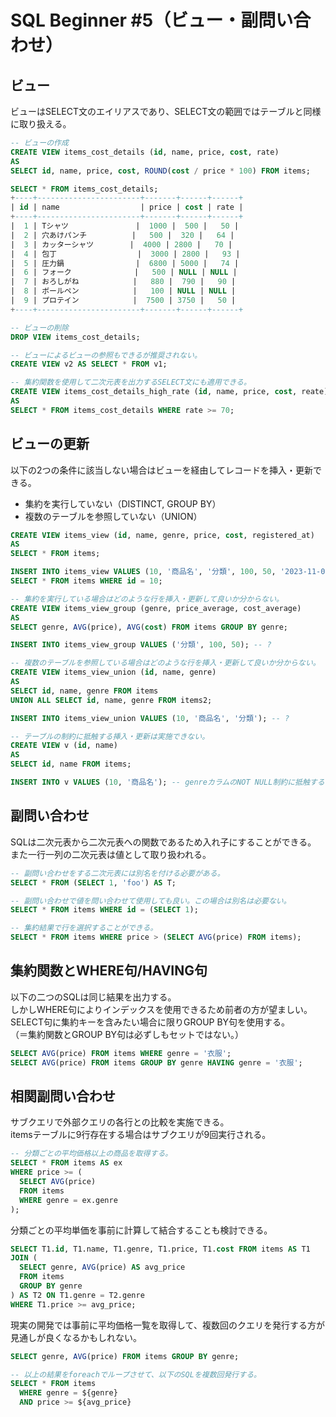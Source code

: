 # SQL Beginner #5（ビュー・副問い合わせ）

## ビュー
ビューはSELECT文のエイリアスであり、SELECT文の範囲ではテーブルと同様に取り扱える。

```sql
-- ビューの作成
CREATE VIEW items_cost_details (id, name, price, cost, rate)
AS
SELECT id, name, price, cost, ROUND(cost / price * 100) FROM items;

SELECT * FROM items_cost_details;
+----+-----------------------+-------+------+------+
| id | name                  | price | cost | rate |
+----+-----------------------+-------+------+------+
|  1 | Tシャツ               |  1000 |  500 |   50 |
|  2 | 穴あけパンチ          |   500 |  320 |   64 |
|  3 | カッターシャツ        |  4000 | 2800 |   70 |
|  4 | 包丁                  |  3000 | 2800 |   93 |
|  5 | 圧力鍋                |  6800 | 5000 |   74 |
|  6 | フォーク              |   500 | NULL | NULL |
|  7 | おろしがね            |   880 |  790 |   90 |
|  8 | ボールペン            |   100 | NULL | NULL |
|  9 | プロテイン            |  7500 | 3750 |   50 |
+----+-----------------------+-------+------+------+

-- ビューの削除
DROP VIEW items_cost_details;

-- ビューによるビューの参照もできるが推奨されない。
CREATE VIEW v2 AS SELECT * FROM v1;

-- 集約関数を使用して二次元表を出力するSELECT文にも適用できる。
CREATE VIEW items_cost_details_high_rate (id, name, price, cost, reate)
AS
SELECT * FROM items_cost_details WHERE rate >= 70;
```

## ビューの更新
以下の2つの条件に該当しない場合はビューを経由してレコードを挿入・更新できる。
- 集約を実行していない（DISTINCT, GROUP BY）
- 複数のテーブルを参照していない（UNION）

```sql
CREATE VIEW items_view (id, name, genre, price, cost, registered_at)
AS
SELECT * FROM items;

INSERT INTO items_view VALUES (10, '商品名', '分類', 100, 50, '2023-11-01');
SELECT * FROM items WHERE id = 10;

-- 集約を実行している場合はどのような行を挿入・更新して良いか分からない。
CREATE VIEW items_view_group (genre, price_average, cost_average)
AS
SELECT genre, AVG(price), AVG(cost) FROM items GROUP BY genre;

INSERT INTO items_view_group VALUES ('分類', 100, 50); -- ?

-- 複数のテーブルを参照している場合はどのような行を挿入・更新して良いか分からない。
CREATE VIEW items_view_union (id, name, genre)
AS
SELECT id, name, genre FROM items
UNION ALL SELECT id, name, genre FROM items2;

INSERT INTO items_view_union VALUES (10, '商品名', '分類'); -- ?

-- テーブルの制約に抵触する挿入・更新は実施できない。
CREATE VIEW v (id, name)
AS
SELECT id, name FROM items;

INSERT INTO v VALUES (10, '商品名'); -- genreカラムのNOT NULL制約に抵触する
```

## 副問い合わせ
SQLは二次元表から二次元表への関数であるため入れ子にすることができる。  
また一行一列の二次元表は値として取り扱われる。

```sql
-- 副問い合わせをする二次元表には別名を付ける必要がある。
SELECT * FROM (SELECT 1, 'foo') AS T;

-- 副問い合わせで値を問い合わせて使用しても良い。この場合は別名は必要ない。
SELECT * FROM items WHERE id = (SELECT 1);

-- 集約結果で行を選択することができる。
SELECT * FROM items WHERE price > (SELECT AVG(price) FROM items);
```

## 集約関数とWHERE句/HAVING句
以下の二つのSQLは同じ結果を出力する。  
しかしWHERE句によりインデックスを使用できるため前者の方が望ましい。  
SELECT句に集約キーを含みたい場合に限りGROUP BY句を使用する。  
（＝集約関数とGROUP BY句は必ずしもセットではない。）

```sql
SELECT AVG(price) FROM items WHERE genre = '衣服';
SELECT AVG(price) FROM items GROUP BY genre HAVING genre = '衣服';
```

## 相関副問い合わせ
サブクエリで外部クエリの各行との比較を実施できる。  
itemsテーブルに9行存在する場合はサブクエリが9回実行される。

```sql
-- 分類ごとの平均価格以上の商品を取得する。
SELECT * FROM items AS ex
WHERE price >= (
  SELECT AVG(price)
  FROM items
  WHERE genre = ex.genre
);
```

分類ごとの平均単価を事前に計算して結合することも検討できる。

```sql
SELECT T1.id, T1.name, T1.genre, T1.price, T1.cost FROM items AS T1
JOIN (
  SELECT genre, AVG(price) AS avg_price
  FROM items
  GROUP BY genre
) AS T2 ON T1.genre = T2.genre
WHERE T1.price >= avg_price;
```

現実の開発では事前に平均価格一覧を取得して、複数回のクエリを発行する方が見通しが良くなるかもしれない。

```sql
SELECT genre, AVG(price) FROM items GROUP BY genre;

-- 以上の結果をforeachでループさせて、以下のSQLを複数回発行する。
SELECT * FROM items
  WHERE genre = ${genre}
  AND price >= ${avg_price}
```
